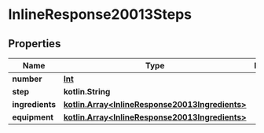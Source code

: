 
# InlineResponse20013Steps

## Properties
Name | Type | Description | Notes
------------ | ------------- | ------------- | -------------
**number** | [**Int**](Int.md) |  |
**step** | **kotlin.String** |  | 
**ingredients** | [**kotlin.Array&lt;InlineResponse20013Ingredients&gt;**](InlineResponse20013Ingredients.md) |  |  [optional]
**equipment** | [**kotlin.Array&lt;InlineResponse20013Ingredients&gt;**](InlineResponse20013Ingredients.md) |  |  [optional]




